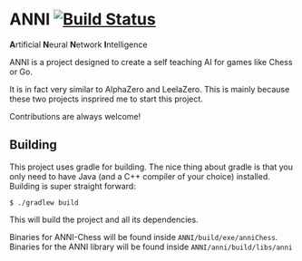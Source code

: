# ANNI [![Build Status](https://travis-ci.org/BrainStone/ANNI.svg?branch=master)](https://travis-ci.org/BrainStone/ANNI)

**A**rtificial **N**eural **N**etwork **I**ntelligence

ANNI is a project designed to create a self teaching AI for games like Chess or Go.

It is in fact very similar to AlphaZero and LeelaZero. This is mainly because these two projects insprired me to start this project.

Contributions are always welcome!

## Building

This project uses gradle for building. The nice thing about gradle is that you only need to have Java (and a C++ compiler of your choice) installed.  
Building is super straight forward:

    $ ./gradlew build

This will build the project and all its dependencies.

Binaries for ANNI-Chess will be found inside `ANNI/build/exe/anniChess`.  
Binaries for the ANNI library will be found inside `ANNI/anni/build/libs/anni`
